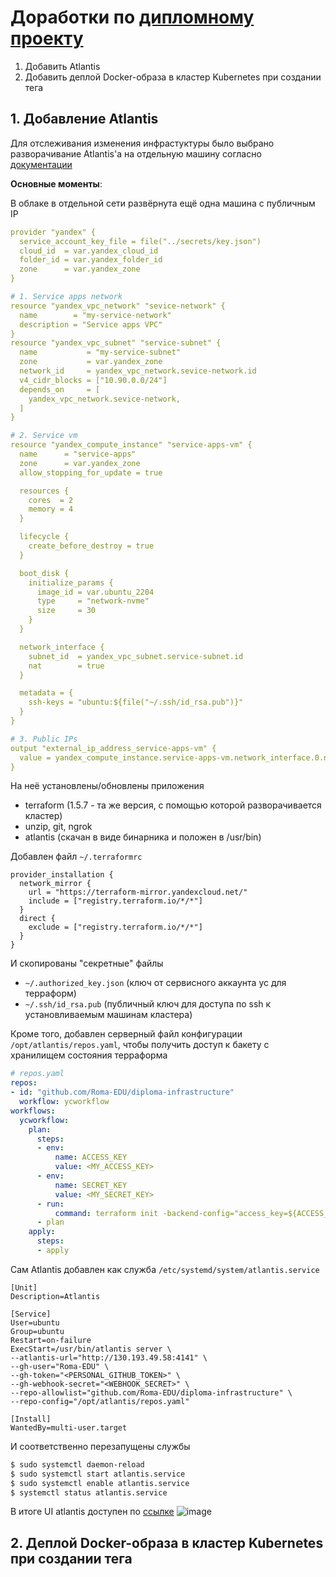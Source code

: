 # Доработки по [дипломному проекту](./..diploma)

1. Добавить Atlantis
2. Добавить деплой Docker-образа в кластер Kubernetes при создании тега

## 1. Добавление Atlantis

Для отслеживания изменения инфрастуктуры было выбрано разворачивание Atlantis'а на отдельную машину согласно [документации](https://www.runatlantis.io/docs/installation-guide.html)

**Основные моменты**:

В облаке в отдельной сети развёрнута ещё одна машина с публичным IP
```yaml
provider "yandex" {
  service_account_key_file = file("../secrets/key.json")
  cloud_id  = var.yandex_cloud_id
  folder_id = var.yandex_folder_id
  zone      = var.yandex_zone
}

# 1. Service apps network
resource "yandex_vpc_network" "sevice-network" {
  name        = "my-service-network"
  description = "Service apps VPC"
}
resource "yandex_vpc_subnet" "service-subnet" {
  name           = "my-service-subnet"
  zone           = var.yandex_zone
  network_id     = yandex_vpc_network.sevice-network.id
  v4_cidr_blocks = ["10.90.0.0/24"]
  depends_on     = [
    yandex_vpc_network.sevice-network,
  ]
}

# 2. Service vm
resource "yandex_compute_instance" "service-apps-vm" {
  name      = "service-apps"
  zone      = var.yandex_zone
  allow_stopping_for_update = true

  resources {
    cores  = 2
    memory = 4
  }

  lifecycle {
    create_before_destroy = true
  }

  boot_disk {
    initialize_params {
      image_id = var.ubuntu_2204
      type     = "network-nvme"
      size     = 30
    }
  }

  network_interface {
    subnet_id  = yandex_vpc_subnet.service-subnet.id
    nat        = true
  }

  metadata = {
    ssh-keys = "ubuntu:${file("~/.ssh/id_rsa.pub")}"
  }
}

# 3. Public IPs
output "external_ip_address_service-apps-vm" {
  value = yandex_compute_instance.service-apps-vm.network_interface.0.nat_ip_address
}
```

На неё установлены/обновлены приложения
* terraform (1.5.7 - та же версия, с помощью которой разворачивается кластер)
* unzip, git, ngrok
* atlantis (скачан в виде бинарника и положен в /usr/bin)

Добавлен файл `~/.terraformrc`
```
provider_installation {
  network_mirror {
    url = "https://terraform-mirror.yandexcloud.net/"
    include = ["registry.terraform.io/*/*"]
  }
  direct {
    exclude = ["registry.terraform.io/*/*"]
  }
}
```

И скопированы "секретные" файлы
* `~/.authorized_key.json` (ключ от сервисного аккаунта yc для терраформ)
* `~/.ssh/id_rsa.pub` (публичный ключ для доступа по ssh к установливаемым машинам кластера)

Кроме того, добавлен серверный файл конфигурации `/opt/atlantis/repos.yaml`, чтобы получить доступ к бакету с хранилищем состояния терраформа
```yaml
# repos.yaml
repos:
- id: "github.com/Roma-EDU/diploma-infrastructure"
  workflow: ycworkflow
workflows:
  ycworkflow:
    plan:
      steps:
      - env:
          name: ACCESS_KEY
          value: <MY_ACCESS_KEY>
      - env:
          name: SECRET_KEY
          value: <MY_SECRET_KEY>
      - run:
          command: terraform init -backend-config="access_key=${ACCESS_KEY}" -backend-config="secret_key=${SECRET_KEY}"
      - plan
    apply:
      steps:
      - apply
```

Сам Atlantis добавлен как служба `/etc/systemd/system/atlantis.service`
```
[Unit]
Description=Atlantis

[Service]
User=ubuntu
Group=ubuntu
Restart=on-failure
ExecStart=/usr/bin/atlantis server \
--atlantis-url="http://130.193.49.58:4141" \
--gh-user="Roma-EDU" \
--gh-token="<PERSONAL_GITHUB_TOKEN>" \
--gh-webhook-secret="<WEBHOOK_SECRET>" \
--repo-allowlist="github.com/Roma-EDU/diploma-infrastructure" \
--repo-config="/opt/atlantis/repos.yaml"

[Install]
WantedBy=multi-user.target
```

И соответственно перезапущены службы
```bash
$ sudo systemctl daemon-reload
$ sudo systemctl start atlantis.service
$ sudo systemctl enable atlantis.service
$ systemctl status atlantis.service
```

В итоге UI atlantis доступен по [ссылке](http://130.193.49.58:4141)
![image](https://github.com/Roma-EDU/devops-netology/assets/77544263/07069186-28d7-4cc7-af36-22fddb1c6d12)


## 2. Деплой Docker-образа в кластер Kubernetes при создании тега
